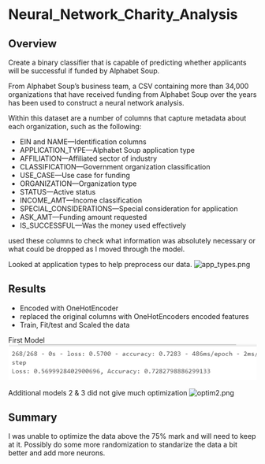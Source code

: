# Neural_Network_Charity_Analysis

## Overview
Create a binary classifier that is capable of predicting whether applicants will be successful if funded by Alphabet Soup.

From Alphabet Soup’s business team, a CSV containing more than 34,000 organizations that have received funding from Alphabet Soup over the years has been used to construct a neural network analysis. 

Within this dataset are a number of columns that capture metadata about each organization, such as the following:

* EIN and NAME—Identification columns
* APPLICATION_TYPE—Alphabet Soup application type
* AFFILIATION—Affiliated sector of industry
* CLASSIFICATION—Government organization classification
* USE_CASE—Use case for funding
* ORGANIZATION—Organization type
* STATUS—Active status
* INCOME_AMT—Income classification
* SPECIAL_CONSIDERATIONS—Special consideration for application
* ASK_AMT—Funding amount requested
* IS_SUCCESSFUL—Was the money used effectively

used these columns to check what information was absolutely necessary or what could be dropped as I moved through the model.

Looked at application types to help preprocess our data.
![app_types.png](Images/app_types.png_)

## Results

* Encoded with OneHotEncoder
* replaced the original columns with OneHotEncoders encoded features
* Train, Fit/test and Scaled the data

First Model
![first_model.png](Images/first_model.png)

Additional models 2 & 3 did not give much optimization
![optim2.png](Images/optim_2.png.png)

## Summary

I was unable to optimize the data above the 75% mark and will need to keep at it. Possibly do some more randomization to standarize the data a bit better and add more neurons.